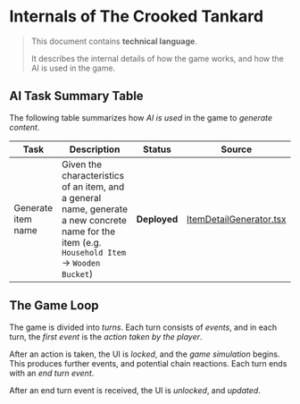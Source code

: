 # Internals of The Crooked Tankard

> This document contains **technical language**.
>
> It describes the internal details of how the game works, and how the AI is used in the game.

## AI Task Summary Table

The following table summarizes how _AI is used_ in the game to _generate content_.

| Task | Description | Status | Source |
| --- | --- | --- | --- |
| Generate item name | Given the characteristics of an item, and a general name, generate a new concrete name for the item (e.g. `Household Item` -> `Wooden Bucket`) | **Deployed** | [ItemDetailGenerator.tsx](../packages/app-game/src/ai/ItemDetailGenerator.tsx) |

## The Game Loop

The game is divided into _turns_. Each turn consists of _events_, and in each turn, the _first event_ is the _action taken by the player_.

After an action is taken, the UI is _locked_, and the _game simulation_ begins. This produces further events, and potential chain reactions. Each turn ends with an _end turn event_.

After an end turn event is received, the UI is _unlocked_, and _updated_.


